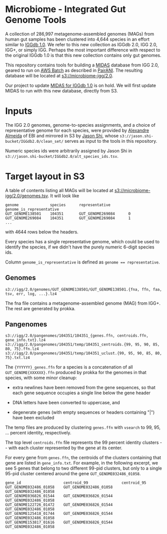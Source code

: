 # Microbiome - Integrated Gut Genome Tools

A collection of 286,997 metagenome-assembled genomes (MAGs) from human gut samples has been clustered into 4,644 species in an effort similar to [IGGdb 1.0](https://github.com/snayfach/IGGdb).   We refer to this new collection as IGGdb 2.0, IGG 2.0, IGG+, or simply IGG.  Perhaps the most important difference with respect to the original IGGdb 1.0 is that this new collection contains only gut genomes.

This repository contains tools for building a [MIDAS](https://github.com/snayfach/MIDAS) database from IGG 2.0, geared to run on [AWS Batch](https://aws.amazon.com/batch/) as described in [PairANI](https://github.com/czbiohub/pairani/wiki).  The resulting database will be located at [s3://microbiome-igg/2.0](http://microbiome-igg.s3.amazonaws.com/2.0/README.TXT).

Our project to update [MIDAS for IGGdb 1.0](https://github.com/czbiohub/MIDAS-IGGdb/blob/master/README.md) is on hold.  We will first update MIDAS to run with this new database, directly from S3.

# Inputs

The IGG 2.0 genomes, genome-to-species assignments, and a choice of representative genome for each species, were provided by [Alexandre Almeida](https://www.ebi.ac.uk/about/people/alexandre-almeida) of EBI and mirrored in S3 by [Jason Shi](http://docpollard.org/people/jason-shi/), whose `s3://jason.shi-bucket/IGGdb2.0/clean_set/` serves as input to the tools in this repository.

Numeric species ids were arbitrarily assigned by Jason Shi in `s3://jason.shi-bucket/IGGdb2.0/alt_species_ids.tsv`.

# Target layout in S3

A table of contents listing all MAGs will be located at [s3://microbiome-igg/2.0/genomes.tsv](http://microbiome-igg.s3.amazonaws.com/2.0/genomes.tsv).  It will look like
```
genome              species      representative        genome_is_representative
GUT_GENOME138501    104351       GUT_GENOME269084      0
GUT_GENOME269084    104351       GUT_GENOME269084      1
...
```
with 4644 rows below the headers.


Every species has a single representative genome, which could be used to identify the species, if we didn't have the purely numeric 6-digit species ids.  

Column `genome_is_representative` is defined as `genome == representative`.

## Genomes

```
s3://igg/2.0/genomes/GUT_GENOME138501/GUT_GENOME138501.{fna, ffn, faa, tsv, err, log, ...}.lz4
```

The fna file contains a metagenome-assembled genome (MAG) from IGG+.  The rest are generated by prokka.

## Pangenomes
```
s3://igg/2.0/pangenomes/104351/104351_{genes.ffn, centroids.ffn, gene_info.txt}.lz4
s3://igg/2.0/pangenomes/104351/temp/104351_centroids.{99, 95, 90, 85, 80, 75}.ffn.lz4
s3://igg/2.0/pangenomes/104351/temp/104351_uclust.{99, 95, 90, 85, 80, 75}.txt.lz4
```
The `{YYYYYY}_genes.ffn` for a species is a concatenation of all `GUT_GENOME{XXXXXX}.ffn` produced by prokka for the genomes in that species, with some minor cleanup: 

  * extra newlines have been removed from the gene sequences, so that each gene sequence occupies a single line below the gene header

  * DNA letters have been converted to uppercase, and 

  * degenerate genes (with empty sequences or headers containing "|") have been excluded

The temp files are produced by clustering `genes.ffn` with `vsearch` to 99, 95, ... percent identity, respectively.

The top level `centroids.ffn` file represents the 99 percent identity clusters -- with each cluster represented by the gene at its center.

For every gene from `genes.ffn`, the centroids of the clusters containing that gene are listed in `gene_info.txt`.  For example, in the following excerpt, we see 5 genes that belong to two different 99-pid clusters, but only to a single 95-pid cluster centered around the gene `GUT_GENOME032486_01058`.
```
gene_id                   centroid_99               centroid_95
GUT_GENOME032486_01058    GUT_GENOME032486_01058    GUT_GENOME032486_01058
GUT_GENOME036826_01544    GUT_GENOME036826_01544    GUT_GENOME032486_01058
GUT_GENOME122726_01472    GUT_GENOME036826_01544    GUT_GENOME032486_01058
GUT_GENOME125418_01744    GUT_GENOME036826_01544    GUT_GENOME032486_01058
GUT_GENOME153817_01616    GUT_GENOME036826_01544    GUT_GENOME032486_01058
```